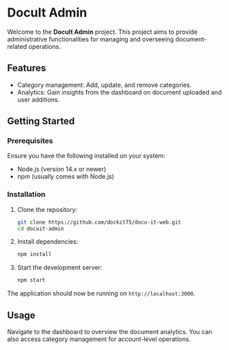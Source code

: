 # DocuIt Admin

Welcome to the **DocuIt Admin** project. This project aims to provide administrative functionalities for managing and overseeing document-related operations.

## Features

- Category management: Add, update, and remove categories.
- Analytics: Gain insights from the dashboard on document uploaded and user additions.

## Getting Started

### Prerequisites

Ensure you have the following installed on your system:

- Node.js (version 14.x or newer)
- npm (usually comes with Node.js)

### Installation

1. Clone the repository:
    ```bash
    git clone https://github.com/dockit75/docu-it-web.git
    cd docuit-admin
    ```

2. Install dependencies:
    ```bash
    npm install
    ```

3. Start the development server:
    ```bash
    npm start
    ```

The application should now be running on `http://localhost:3000`.

## Usage

Navigate to the dashboard to overview the document analytics. You can also access category management for account-level operations.
